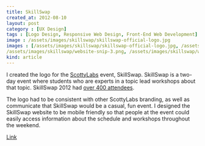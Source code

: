 ```yaml
---
title: SkillSwap
created_at: 2012-08-10
layout: post
category : [UX Design]
tags : [Logo Design, Responsive Web Design, Front-End Web Development]
image : /assets/images/skillswap/skillswap-official-logo.jpg
images : [/assets/images/skillswap/skillswap-official-logo.jpg, /assets/images/skillswap/website-snip-1.png, /assets/images/skillswap/website-snip-2.png, 
/assets/images/skillswap/website-snip-3.png, /assets/images/skillswap/website-mobile.png]
kind: article
---
```


<p class="description">
I created the logo for the <a href="http://www.scottylabs.org">ScottyLabs</a> event, SkillSwap. SkillSwap is a two-day event where students who are experts in a topic lead workshops about that topic. SkillSwap 2012 had <a href="https://www.facebook.com/events/453892161321541/">over 400 attendees</a>.
</p>
<p class="description">
	The logo had to be consistent with other ScottyLabs branding, as well as communicate that SkillSwap would be a casual, fun event. I designed the SkillSwap website to be mobile friendly so that people at the event could easily access information about the schedule and workshops throughout the weekend.
</p>

<p><a class = "button large" href="http://skillswap.scottylabs.org/">Link</a></p>